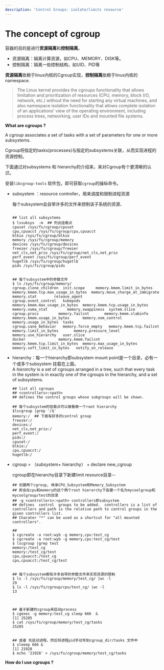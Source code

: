 ```yaml
---
description: 'Control Groups: isolate/limits resource'
---
```


# The concept of cgroup

容器的目的是进行**资源隔离**和**控制隔离**。

* 资源隔离：隔离计算资源，如CPU、MEMORY、DISK等。
* 控制隔离：隔离一些控制结构，如UID、PID等

 **资源隔离**依赖于linux内核的Cgroup实现，**控制隔离**依赖于linux内核的namespace.

> The Linux kernel provides the cgroups functionality that allows limitation and prioritization of resources \(CPU, memory, block I/O, network, etc.\) without the need for starting any virtual machines, and also namespace isolation functionality that allows complete isolation of an applications’ view of the operating environment, including process trees, networking, user IDs and mounted file systems.



**What are cgroups ?**

A _cgroup_ associates a set of tasks with a set of parameters for one or more subsystems.

Cgroup将指定的tasks\(processes\)与指定的subsystems关联，从而实现进程的资源控制。

下面通过对subsystems 和 hierarchy的介绍来，来对Cgroup有个更清晰的认识。

安装`libcgroup-tools` 软件包，即可获取`cgroup`的操纵命令。

* subsystem ：resource controller，用来调度和限制进程资源

  每个subsystem会自带许多的文件来控制该子系统的资源、

  ```text

  ## list all subsystems
  $ lssubsys  -m  ## 列出挂载点
  cpuset /sys/fs/cgroup/cpuset
  cpu,cpuacct /sys/fs/cgroup/cpu,cpuacct
  blkio /sys/fs/cgroup/blkio
  memory /sys/fs/cgroup/memory
  devices /sys/fs/cgroup/devices
  freezer /sys/fs/cgroup/freezer
  net_cls,net_prio /sys/fs/cgroup/net_cls,net_prio
  perf_event /sys/fs/cgroup/perf_event
  hugetlb /sys/fs/cgroup/hugetlb
  pids /sys/fs/cgroup/pids
  ​

  ## 每个subsystem中的参数文件
  $ ls /sys/fs/cgroup/memory/
  cgroup.clone_children  init.scope	    memory.kmem.limit_in_bytes	    memory.kmem.tcp.max_usage_in_bytes	memory.move_charge_at_immigrate  memory.stat		release_agent
  cgroup.event_control   kubepods		    memory.kmem.max_usage_in_bytes  memory.kmem.tcp.usage_in_bytes	memory.numa_stat		 memory.swappiness	system.slice
  cgroup.procs	       memory.failcnt	    memory.kmem.slabinfo	    memory.kmem.usage_in_bytes		memory.oom_control		 memory.usage_in_bytes	tasks
  cgroup.sane_behavior   memory.force_empty   memory.kmem.tcp.failcnt	    memory.limit_in_bytes		memory.pressure_level		 memory.use_hierarchy	user.slice
  docker		       memory.kmem.failcnt  memory.kmem.tcp.limit_in_bytes  memory.max_usage_in_bytes		memory.soft_limit_in_bytes	 notify_on_release

  ```

* hierarchy：每一个hierarchy即subsystem mount point是一个目录，必有一个或多个subsystem 挂载在上面。  
  A _hierarchy_ is a set of cgroups arranged in a tree, such that every task in the system is in exactly one of the cgroups in the hierarchy, and a set of subsystems.

  ```text
  ## list all cgroups
  ## <controllers>:<path>
  ## defines the control groups whose subgroups will be shown. 
 
  ## 每个subsystem的挂载点可以被看做一个root hierarchy
  $lscgroup |grep '/$'  
  memory:/  ## 下面有好多的control group
  freezer:/
  devices:/
  net_cls,net_prio:/
  perf_event:/
  pids:/
  cpuset:/
  blkio:/
  cpu,cpuacct:/
  hugetlb:/
  ```

* cgroup = （subsystem+ hierarchy） +  declare new\_cgroup

  cgroup即在hierarchy目录下新建limit resource目录--

  ```text
  ## 创建两个cgroup, 继承CPU_Subsystem和Memory_Subsystem
  ## 即会在cpu和memory的这个两个root hierarchy下各建一个名为mycoolgroup和mycoolgroup/test的目录
  ## -g <controllers>:<path> controllers即subsystem
  ## defines  control  groups to be added.  controllers is a list of controllers and path is the relative path to control groups in the given controllers list.
  ## Charater "*" can be used as a shortcut for "all mounted controllers".

  ##
  $ cgcreate -a root:wyb -g memory,cpu:test_cg    
  $ cgcreate -a root:wyb -g memory,cpu:test_cg/test
  $ lscgroup |grep test
  memory:/test_cg
  memory:/test_cg/test
  cpu,cpuacct:/test_cg
  cpu,cpuacct:/test_cg/test


  ## 每个subsystem都有许多自带的参数文件来实现资源的限制
  $ ls -l /sys/fs/cgroup/memory/test_cg/ |wc -l
  29
  $ ls -l /sys/fs/cgroup/cpu/test_cg/ |wc -l
  13
     

  ​
  ## 基于新建的cgroup来启动process
  $ cgexec -g memory:test_cg sleep 666  &
  [1] 25205
  $ cat /sys/fs/cgroup/memory/test_cg/tasks 
  25205


  ## 或者 先启动进程，然后将进程pid手动写到cgroup_dir/tasks 文件中
  $ sleeep 666 &
  [1] 21928
  $ echo '21928' > /sys/fs/cgroup/memory/test_cg/tasks
  ```

**How do I use cgroups ?**

